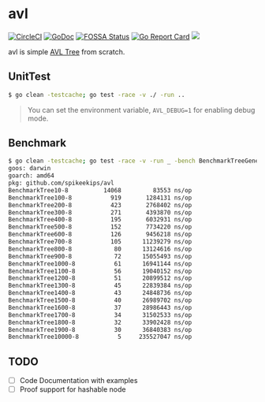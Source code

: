 # avl

[![CircleCI](https://circleci.com/gh/spikeekips/avl/tree/master.svg?style=svg)](https://circleci.com/gh/spikeekips/avl/tree/master)
[![GoDoc](https://godoc.org/github.com/golang/gddo?status.svg)](https://godoc.org/github.com/spikeekips/avl)
[![FOSSA Status](https://app.fossa.com/api/projects/git%2Bgithub.com%2Fspikeekips%2Favl.svg?type=shield)](https://app.fossa.com/projects/git%2Bgithub.com%2Fspikeekips%2Favl?ref=badge_shield)
[![Go Report Card](https://goreportcard.com/badge/github.com/spikeekips/avl)](https://goreportcard.com/report/github.com/spikeekips/avl)
[![](https://tokei.rs/b1/github/spikeekips/avl?category=lines)](https://github.com/spikeekips/avl)

avl is simple [AVL Tree](https://en.wikipedia.org/wiki/AVL_tree) from scratch.

## UnitTest

```sh
$ go clean -testcache; go test -race -v ./ -run ..
```

> You can set the environment variable, `AVL_DEBUG=1` for enabling debug mode.

## Benchmark

```sh
$ go clean -testcache; go test -race -v -run _ -bench BenchmarkTreeGenerator ./
goos: darwin
goarch: amd64
pkg: github.com/spikeekips/avl
BenchmarkTree10-8      	   14068	     83553 ns/op
BenchmarkTree100-8     	     919	   1284131 ns/op
BenchmarkTree200-8     	     423	   2768402 ns/op
BenchmarkTree300-8     	     271	   4393870 ns/op
BenchmarkTree400-8     	     195	   6032931 ns/op
BenchmarkTree500-8     	     152	   7734220 ns/op
BenchmarkTree600-8     	     126	   9456218 ns/op
BenchmarkTree700-8     	     105	  11239279 ns/op
BenchmarkTree800-8     	      80	  13124616 ns/op
BenchmarkTree900-8     	      72	  15055493 ns/op
BenchmarkTree1000-8    	      61	  16941144 ns/op
BenchmarkTree1100-8    	      56	  19040152 ns/op
BenchmarkTree1200-8    	      51	  20899512 ns/op
BenchmarkTree1300-8    	      45	  22839384 ns/op
BenchmarkTree1400-8    	      43	  24848736 ns/op
BenchmarkTree1500-8    	      40	  26989702 ns/op
BenchmarkTree1600-8    	      37	  28986443 ns/op
BenchmarkTree1700-8    	      34	  31502533 ns/op
BenchmarkTree1800-8    	      32	  33902428 ns/op
BenchmarkTree1900-8    	      30	  36840383 ns/op
BenchmarkTree10000-8   	       5	 235527047 ns/op
```

## TODO

* [ ] Code Documentation with examples
* [ ] Proof support for hashable node
